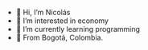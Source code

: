 - 👋 Hi, I’m Nicolás 
- 👀 I’m interested in economy
- 🌱 I’m currently learning programming 
- 💞️ From Bogotá, Colombia.

